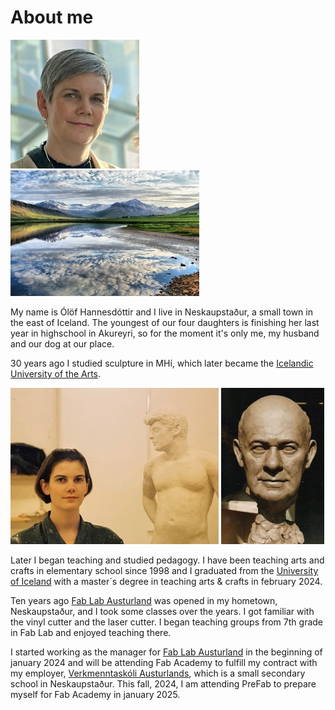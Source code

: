 
# About me

![Olof](img/I.jpg)    ![Neskaupstadur](img/Leiran302x201.jpg)

My name is Ólöf Hannesdóttir and I live in Neskaupstaður, a small town in the east of Iceland. The youngest of our four daughters is finishing her last year in highschool in Akureyri, so for the moment it's only me, my husband and our dog at our place. 

30 years ago I studied sculpture in MHí, which later became the [Icelandic University of the Arts](https://www.lhi.is/). 


![SculptureDepartment](img/Sculpture333x250.jpg)       ![Grandpa](img/Grandpa165x250.jpg)

Later I began teaching and studied pedagogy. I have been teaching arts and crafts in elementary school since 1998 and I graduated from the [University of Iceland](https://english.hi.is/) with a master´s degree in teaching arts & crafts in february 2024.

Ten years ago [Fab Lab Austurland](https://www.fablabs.io/labs/fablabausturland) was opened in my hometown, Neskaupstaður, and I took some classes over the years. I got familiar with the vinyl cutter and the laser cutter. I began teaching groups from 7th grade in Fab Lab and enjoyed teaching there.

I started working as the manager for [Fab Lab Austurland](https://www.fablabs.io/labs/fablabausturland) in the beginning of january 2024 and will be attending Fab Academy to fulfill my contract with my employer, [Verkmenntaskóli Austurlands](https://www.va.is/), which is a small secondary school in Neskaupstaður. This fall, 2024, I am attending PreFab to prepare myself for Fab Academy in january 2025. 

